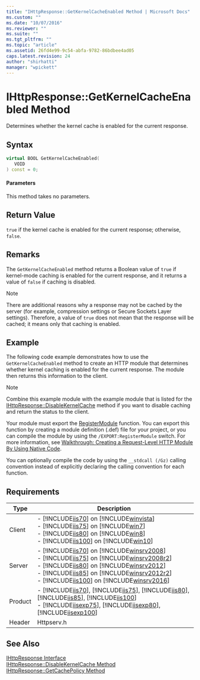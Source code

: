 ```yaml
---
title: "IHttpResponse::GetKernelCacheEnabled Method | Microsoft Docs"
ms.custom: ""
ms.date: "10/07/2016"
ms.reviewer: ""
ms.suite: ""
ms.tgt_pltfrm: ""
ms.topic: "article"
ms.assetid: 26fd4e99-9c54-abfa-9782-86bdbee4ad05
caps.latest.revision: 24
author: "shirhatti"
manager: "wpickett"
---
```

# IHttpResponse::GetKernelCacheEnabled Method
Determines whether the kernel cache is enabled for the current response.  
  
## Syntax  
  
```cpp  
virtual BOOL GetKernelCacheEnabled(  
   VOID  
) const = 0;  
```  
  
#### Parameters  
 This method takes no parameters.  
  
## Return Value  
 `true` if the kernel cache is enabled for the current response; otherwise, `false`.  
  
## Remarks  
 The `GetKernelCacheEnabled` method returns a Boolean value of `true` if kernel-mode caching is enabled for the current response, and it returns a value of `false` if caching is disabled.  
  
> [!NOTE]
>  There are additional reasons why a response may not be cached by the server (for example, compression settings or Secure Sockets Layer settings). Therefore, a value of `true` does not mean that the response will be cached; it means only that caching is enabled.  
  
## Example  
 The following code example demonstrates how to use the `GetKernelCacheEnabled` method to create an HTTP module that determines whether kernel caching is enabled for the current response. The module then returns this information to the client.  
  
> [!NOTE]
>  Combine this example module with the example module that is listed for the [IHttpResponse::DisableKernelCache](../../../webdevelopment-reference\native-code-api\webdev-native-api-reference/ihttpresponse-disablekernelcache-method.md) method if you want to disable caching and return the status to the client.  
  
<!-- TODO: review snippet reference  [!CODE [IHttpResponseGetKernelCacheEnabled#1](IHttpResponseGetKernelCacheEnabled#1)]  -->  
  
 Your module must export the [RegisterModule](../../../webdevelopment-reference\native-code-api\webdev-native-api-reference/pfn-registermodule-function.md) function. You can export this function by creating a module definition (.def) file for your project, or you can compile the module by using the `/EXPORT:RegisterModule` switch. For more information, see [Walkthrough: Creating a Request-Level HTTP Module By Using Native Code](../../../webdevelopment-reference\native-code-development-overview\native-code-dev-overview/walkthrough-creating-a-request-level-http-module-by-using-native-code.md).  
  
 You can optionally compile the code by using the `__stdcall (/Gz)` calling convention instead of explicitly declaring the calling convention for each function.  
  
## Requirements  
  
|Type|Description|  
|----------|-----------------|  
|Client|-   [!INCLUDE[iis70](../../../wmi-provider/includes/iis70-md.md)] on [!INCLUDE[winvista](../../../wmi-provider/includes/winvista-md.md)]<br />-   [!INCLUDE[iis75](../../../wmi-provider/includes/iis75-md.md)] on [!INCLUDE[win7](../../../wmi-provider/includes/win7-md.md)]<br />-   [!INCLUDE[iis80](../../../wmi-provider/includes/iis80-md.md)] on [!INCLUDE[win8](../../../wmi-provider/includes/win8-md.md)]<br />-   [!INCLUDE[iis100](../../../wmi-provider/includes/iis100-md.md)] on [!INCLUDE[win10](../../../wmi-provider/includes/win10-md.md)]|  
|Server|-   [!INCLUDE[iis70](../../../wmi-provider/includes/iis70-md.md)] on [!INCLUDE[winsrv2008](../../../wmi-provider/includes/winsrv2008-md.md)]<br />-   [!INCLUDE[iis75](../../../wmi-provider/includes/iis75-md.md)] on [!INCLUDE[winsrv2008r2](../../../wmi-provider/includes/winsrv2008r2-md.md)]<br />-   [!INCLUDE[iis80](../../../wmi-provider/includes/iis80-md.md)] on [!INCLUDE[winsrv2012](../../../wmi-provider/includes/winsrv2012-md.md)]<br />-   [!INCLUDE[iis85](../../../wmi-provider/includes/iis85-md.md)] on [!INCLUDE[winsrv2012r2](../../../wmi-provider/includes/winsrv2012r2-md.md)]<br />-   [!INCLUDE[iis100](../../../wmi-provider/includes/iis100-md.md)] on [!INCLUDE[winsrv2016](../../../wmi-provider/includes/winsrv2016-md.md)]|  
|Product|-   [!INCLUDE[iis70](../../../wmi-provider/includes/iis70-md.md)], [!INCLUDE[iis75](../../../wmi-provider/includes/iis75-md.md)], [!INCLUDE[iis80](../../../wmi-provider/includes/iis80-md.md)], [!INCLUDE[iis85](../../../wmi-provider/includes/iis85-md.md)], [!INCLUDE[iis100](../../../wmi-provider/includes/iis100-md.md)]<br />-   [!INCLUDE[iisexp75](../../../webdevelopment-reference\native-code-api\webdev-native-api-reference/includes/iisexp75-md.md)], [!INCLUDE[iisexp80](../../../webdevelopment-reference\native-code-api\webdev-native-api-reference/includes/iisexp80-md.md)], [!INCLUDE[iisexp100](../../../webdevelopment-reference\native-code-api\webdev-native-api-reference/includes/iisexp100-md.md)]|  
|Header|Httpserv.h|  
  
## See Also  
 [IHttpResponse Interface](../../../webdevelopment-reference\native-code-api\webdev-native-api-reference/ihttpresponse-interface.md)   
 [IHttpResponse::DisableKernelCache Method](../../../webdevelopment-reference\native-code-api\webdev-native-api-reference/ihttpresponse-disablekernelcache-method.md)   
 [IHttpResponse::GetCachePolicy Method](../../../webdevelopment-reference\native-code-api\webdev-native-api-reference/ihttpresponse-getcachepolicy-method.md)